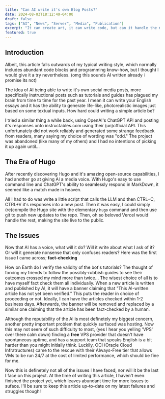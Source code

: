 ```yaml
---
title: "Can AI write it's own Blog Posts?"
date: 2024-08-03T18:12:40-04:00
draft: false
tags: ["AI", "News", "Server", "Media", "Publication"]
excerpt: "It can create art, it can write code, but can it handle the media?"
featured: true
---
```


## Introduction
Albeit, this article falls outwards of my typical writing style, which normally includes abundant code blocks and programming know-how, but I thought I would give it a try nevertheless. (omg this sounds AI written already i promise its not)

The idea of AI being able to write it's own social media posts, more specifically instructional posts such as tutorials and guides has plagued my brain from time to time for the past year. I mean it can write your English essays and it has the ability to generate life-like, photorealistic images just based on some textual inputs. How hard could writing a simple article be?  

I tried a similar thing a while back, using OpenAI's ChatGPT API and posting it's responses onto instructables.com using their (un)official API. This unfortunately did not work reliably and generated some strange feedback from readers, many saying my choice of wording was "odd."
The project was abandoned (like many of my others) and I had no intentions of picking it up again until...

## The Era of Hugo
After recently discovering Hugo and it's amazing open-source capabilities, I had another go at giving AI a media voice. With Hugo's easy to use command line and ChatGPT's ability to seamlessly respond in MarkDown, it seemed like a match made in heaven.  

All I had to do was write a little script that calls the LLM and then CTRL+C, CTRL+V it's responses into a new post. Then it was easy, I could simply (re)compile the Hugo site with the elementary `hugo` command and then use git to push new updates to the repo. Then, oh so beloved Vercel would handle the rest, making the site live to the public.

## The Issues
Now that AI has a voice, what will it do? Will it write about what I ask of it? Or will it generate nonsense that only confuses readers? Here was the first issue I came across; **fact-checking**  

How on Earth do I verify the validity of the bot's tutorials? The thought of forcing my friends to follow the possibly-rubbish guides to see their outcomes crossed my mind more than twice... The wisest choice of all is to have myself fact check them all individually. When a new article is written and published by AI, it will have a banner claiming that "This AI-written article has not yet been verified." This puts the reader in choice of proceeding or not. Ideally, I can have the articles checked within 1-2 business days. Afterwards, the banner will be removed and replaced by a similar one claiming that the article has been fact-checked by a human.

Although the reputability of the AI is most definetely my biggest concern, another pretty important problem that quickly surfaced was hosting.
Now this may not seem of such difficulty to most, (yes I hear you yelling 'VPS' over there calm down) finding a **free** VPS provider that doesn't have spontaneous uptime, and has a support team that speaks English is a bit harder than you might initially think. Luckily, OCI (Oracle Cloud Infratructures) came to the rescue with their Always-Free tier that allows VMs to be run 24/7 at the cost of limited performance, which should be fine for me.

Now this is definetely not all of the issues I have faced, nor will it be the last I face on this project. At the time of writing this article, I haven't even finished the project yet, which leaves abundant time for more issues to suface. I'll be sure to keep this article up-to-date on my latest failures and struggles though!
